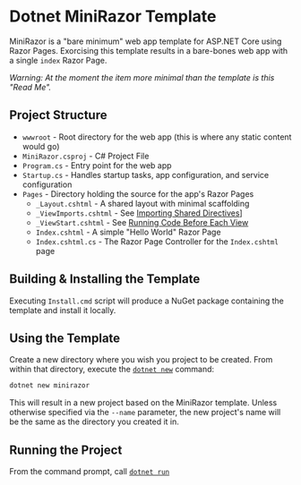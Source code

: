 # Dotnet MiniRazor Template

MiniRazor is a "bare minimum" web app template for ASP.NET Core using Razor Pages. Exorcising this template results in a bare-bones web app with  a single `index` Razor Page.

_Warning: At the moment the item more minimal than the template is this "Read Me"._

## Project Structure

- `wwwroot` - Root directory for the web app (this is where any static content would go)
- `MiniRazor.csproj` - C# Project File
- `Program.cs` - Entry point for the web app
- `Startup.cs` - Handles startup tasks, app configuration, and service configuration
- `Pages` - Directory holding the source for the app's Razor Pages
    - `_Layout.cshtml` - A shared layout with minimal scaffolding
    - `_ViewImports.cshtml` - See [Importing Shared Directives](https://docs.microsoft.com/en-us/aspnet/core/mvc/views/layout#importing-shared-directives)]
    - `_ViewStart.cshtml` - See [Running Code Before Each View](https://docs.microsoft.com/en-us/aspnet/core/mvc/views/layout#running-code-before-each-view)
    - `Index.cshtml` - A simple "Hello World" Razor Page
    - `Index.cshtml.cs` - The Razor Page Controller for the `Index.cshtml` page

## Building & Installing the Template

Executing `Install.cmd` script will produce a NuGet package containing the template and install it locally.

## Using the Template

Create a new directory where you wish you project to be created. From within that directory, execute the [`dotnet new`](https://docs.microsoft.com/en-us/dotnet/core/tools/dotnet-new?tabs=netcore2x) command:

```ps
dotnet new minirazor
```

This will result in a new project based on the MiniRazor template. Unless otherwise specified via the `--name` parameter, the new project's name will be the same as the directory you created it in. 

## Running the Project

From the command prompt, call [`dotnet run`](https://docs.microsoft.com/en-us/dotnet/core/tools/dotnet-run?tabs=netcore2x)